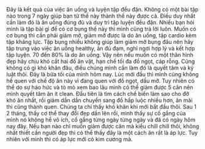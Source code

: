 Đây là kết quả của việc ăn uống và luyện tập đều đặn. Không có một bài tập nào trong 7 ngày giúp bạn từ thế này thành thế này được cả. Điều duy nhất cần làm đó là ăn uống đúng đủ và duy trì tập luyện đều đặn. Nhiều bạn hỏi mình là tập bài gì để có cơ bụng thế này thì mình cũng trả lời luôn. Muốn có cơ bụng thì cần phải giảm mỡ, giảm mỡ được là do ăn uống, tập cardio kèm tập kháng lực. Tập bụng nhiều không giúp làm giảm mỡ bụng đâu nên hãy tập trung vào việc ăn uống healthy, ăn đủ đạm, nghỉ ngơi hợp lý và kết hợp tập luyện. 70 đến 80% là do ăn uống. Vậy nên nếu muốn có một thân hình đẹp hãy chịu khó cắt hai đồ ăn vặt, hạn chế tối đa đồ ngọt, cáp rỗng. Cũng không có gì khó khăn đâu, điều chúng mình cần làm đó là quyết tâm và kỷ luật thôi. Đây là bữa tối của mình hôm nay. Lúc mới đầu thì mình cũng không hề quen với chế độ ăn này vì đang quen với đồ ngọt, dầu mỡ. Tuy nhiên có thể do sự háo hức và tò mò xem bao lâu mình có thể giảm được 5 cân nên mình quyết tâm ăn ít clean. Đầu tiên là tìm cách chế biến làm sao cho đỡ khó ăn nhất, rồi giảm dần dần chuyển sang đồ hấp luộc nhiều hơn, ăn mãi thì cũng thành quen. Chúng ta chỉ thấy khó khăn khi mới bắt đầu thôi. Sau 1 2 tháng, thấy cơ thể thay đổi đẹp dần lên rồi, mình thấy sự cố gắng của mình nó không hề vô ích, cố gắng từng ngày từng ngày và đã có ngày hôm nay đây. Nếu bạn nào chỉ muốn giảm được cân mà kiểu chill chill thôi, không nhất thiết cần người đẹp thì có thể thấy đây là một cách ăn rất là áp lực. Tuy nhiên với mình thì có áp lực mới có kim cương mà.